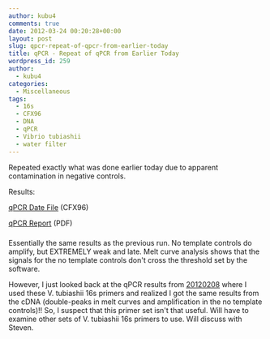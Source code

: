 ```yaml
---
author: kubu4
comments: true
date: 2012-03-24 00:20:28+00:00
layout: post
slug: qpcr-repeat-of-qpcr-from-earlier-today
title: qPCR - Repeat of qPCR from Earlier Today
wordpress_id: 259
author:
  - kubu4
categories:
  - Miscellaneous
tags:
  - 16s
  - CFX96
  - DNA
  - qPCR
  - Vibrio tubiashii
  - water filter
---
```


Repeated exactly what was done earlier today due to apparent contamination in negative controls.

Results:

[qPCR Date File](https://eagle.fish.washington.edu/Arabidopsis/qPCR/CFX96/Roberts%20Lab_2012-03-23%2012-11-20_CC009827.pcrd) (CFX96)

[qPCR Report](https://eagle.fish.washington.edu/Arabidopsis/qPCR/CFX96/Roberts%20Lab_2012-03-23%2012-11-20_CC009827.pdf) (PDF)



### 



Essentially the same results as the previous run. No template controls do amplify, but EXTREMELY weak and late. Melt curve analysis shows that the signals for the no template controls don't cross the threshold set by the software.

However, I just looked back at the qPCR results from [20120208](/Sam%27s+Working+Notebook+January+-+March+2012#sjw20120208) where I used these V. tubiashii 16s primers and realized I got the same results from the cDNA (double-peaks in melt curves and amplification in the no template controls)!! So, I suspect that this primer set isn't that useful. Will have to examine other sets of V. tubiashii 16s primers to use. Will discuss with Steven.
